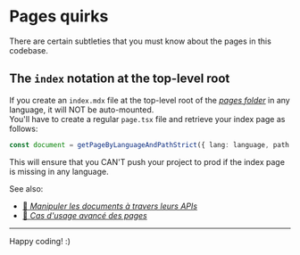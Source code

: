 # Pages quirks

There are certain subtleties that you must know about the pages in this codebase.

## The `index` notation at the top-level root

If you create an `index.mdx` file at the top-level root of the [_pages folder_](/content/pages/) in any language, it will NOT be auto-mounted.  
You'll have to create a regular `page.tsx` file and retrieve your index page as follows:

```ts
const document = getPageByLanguageAndPathStrict({ lang: language, path: 'index' });
```

This will ensure that you CAN'T push your project to prod if the index page is missing in any language.

See also:

- [🥖 _Manipuler les documents à travers leurs APIs_](https://www.youtube.com/watch?v=KuqgybpPrZA)
- [🥖 _Cas d'usage avancé des pages_](https://www.youtube.com/watch?t=218&v=CGQ5q1taXeE)

---

Happy coding! :)
